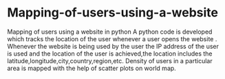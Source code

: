 # Mapping-of-users-using-a-website
Mapping of users using a website in python
A python code is developed which tracks the location of the user whenever a user opens the website .
Whenever the website is being used by the user the IP address of the user is used and the location of the user is achieved,the location includes the latitude,longitude,city,country,region,etc.
Density of users in a particular area is mapped with the help of scatter plots on world map.
